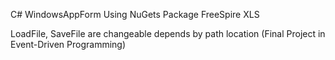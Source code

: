 C# WindowsAppForm Using NuGets Package FreeSpire XLS

LoadFile, SaveFile are changeable depends by path location 
(Final Project in Event-Driven Programming) 
